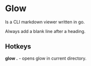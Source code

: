# Glow  

Is a CLI markdown viewer written in go.  

Always add a blank line after a heading.


## Hotkeys  

**glow .** - opens glow in current directory.
